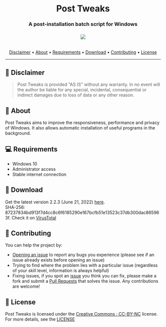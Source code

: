 <div align="center"><h1>Post Tweaks</h1>
<h3>A post-installation batch script for Windows<h3>
<img src="https://cdn.discordapp.com/attachments/595370063104573511/761281873979768872/demo.gif">
</div><br/>

<div align="center">
<a href="#Disclaimer">Disclaimer</a> &#8226; <a href="#About">About</a> &#8226; <a href="#Requirements">Requirements</a> &#8226; <a href="#Download">Download</a> &#8226; <a href="#Contributing">Contributing</a> &#8226; <a href="#License">License</a></br>
</div>
<hr>

## 🚨 Disclaimer
>Post Tweaks is provided "AS IS" without any warranty. In no event will the author be liable for any special, incidental, consequential or indirect damages due to loss of data or any other reason.

## 🔎 About
Post Tweaks aims to improve the responsiveness, performance and privacy of Windows. It also allows automatic installation of useful programs in the background.

## 💻 Requirements
- Windows 10
- Administrator access
- Stable internet connection

## 🔗 Download
Get the latest version 2.2.3 (June 21, 2022) [here](https://github.com/ArtanisInc/Post-Tweaks/releases).
<br>SHA-256: 87237834bd913f7d4cc8c6f6185290e167bcfb51e13523c37db300dac865963f. Check it on [VirusTotal](https://www.virustotal.com/gui/file/87237834bd913f7d4cc8c6f6185290e167bcfb51e13523c37db300dac865963f)<br/>

## 🤝 Contributing
You can help the project by:

* [Opening an issue](https://github.com/ArtanisInc/Post-Tweaks/issues) to report any bugs you experience (please see if an issue already exists before opening an issue)
* Trying to find where the problem lies with a particular issue (regardless of your skill level, information is always helpful)
* Fixing issues, if you spot an [issue](https://github.com/ArtanisInc/Post-Tweaks/issues) you think you can fix, please make a fork and submit a [Pull Requests](https://github.com/ArtanisInc/Post-Tweaks/pulls) that solves the issue. Any contributions are welcome!

## 📃 License
Post Tweaks is licensed under the [Creative Commons : CC-BY-NC](https://creativecommons.org/licenses/by-nc/4.0/) license. For more details, see the [LICENSE](LICENSE.md)
